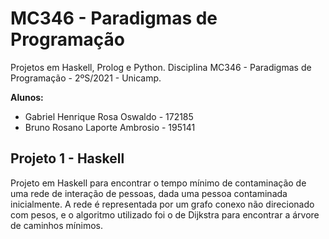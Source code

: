 # MC346 - Paradigmas de Programação

Projetos em Haskell, Prolog e Python. Disciplina MC346 - Paradigmas de Programação - 2ºS/2021 - Unicamp.

**Alunos:**

- Gabriel Henrique Rosa Oswaldo - 172185
- Bruno Rosano Laporte Ambrosio - 195141

## Projeto 1 - Haskell

Projeto em Haskell para encontrar o tempo mínimo de contaminação de uma rede de interação de pessoas, dada uma pessoa contaminada inicialmente. A rede é representada por um grafo conexo não direcionado com pesos, e o algoritmo utilizado foi o de Dijkstra para encontrar a árvore de caminhos mínimos.
